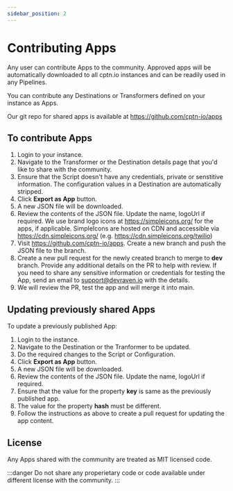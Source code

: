 ```yaml
---
sidebar_position: 2
---
```


# Contributing Apps

Any user can contribute Apps to the community. Approved apps will be automatically downloaded to all cptn.io instances and can be readily used in any Pipelines.

You can contribute any Destinations or Transformers defined on your instance as Apps. 

Our git repo for shared apps is available at https://github.com/cptn-io/apps

## To contribute Apps
1. Login to your instance.
2. Navigate to the Transformer or the Destination details page that you'd like to share with the community.
3. Ensure that the Script doesn't have any credentials, private or senstitive information. The configuration values in a Destination are automatically stripped.
4. Click **Export as App** button.
5. A new JSON file will be downloaded.
6. Review the contents of the JSON file. Update the name, logoUrl if required. We use brand logo icons at https://simpleicons.org/ for the apps, if applicable. SimpleIcons are hosted on CDN and accessible via https://cdn.simpleicons.org/ (e.g. https://cdn.simpleicons.org/twilio)
6. Visit https://github.com/cptn-io/apps. Create a new branch and push the JSON file to the branch. 
7. Create a new pull request for the newly created branch to merge to **dev** branch. Provide any additional details on the PR to help with review. If you need to share any sensitive information or credentials for testing the App, send an email to support@devraven.io with the details.
8. We will review the PR, test the app and will merge it into main. 

## Updating previously shared Apps

To update a previously published App:
1. Login to the instance.
2. Navigate to the Destination or the Tranformer to be updated.
3. Do the required changes to the Script or Configuration.
4. Click **Export as App** button.
5. A new JSON file will be downloaded.
6. Review the contents of the JSON file. Update the name, logoUrl if required.
7. Ensure that the value for the property **key** is same as the previously published app.
8. The value for the property **hash** must be different.
9. Follow the instructions as above to create a pull request for updating the app content.

## License

Any Apps shared with the community are treated as MIT licensed code.

:::danger
Do not share any properietary code or code available under different license with the community.
:::